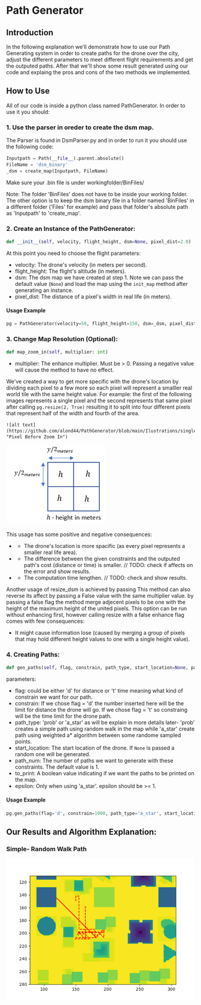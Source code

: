 # Path Generator

## Introduction
In the following explanation we'll demonstrate how to use our Path Generating system in order to create paths for the drone over the city, adjust the different parameters to meet different flight requirements and get the outputed paths. After that we'll show some result generated using our code and explaing the pros and cons of the two methods we implemented.

## How to Use
All of our code is inside a python class named PathGenerator. In order to use it you should:

### 1. Use the parser in oreder to create the dsm map.
The Parser is found in DsmParser.py and in order to run it you should use the following code:

```python
Inputpath = Path(__file__).parent.absolute()
FileName = 'dsm_binary'
_dsm = create_map(Inputpath, FileName)
```
Make sure your .bin file is under workingfolder/BinFiles/

Note: The folder 'BinFiles' does not have to be inside your working folder. The other option is to keep the dsm binary file in a folder named 'BinFiles' in a different folder ('Files' for example) and pass that folder's absolute path as 'Inputpath' to 'create_map'.

### 2. Create an Instance of the PathGenerator:

```python
def __init__(self, velocity, flight_height, dsm=None, pixel_dist=2.0)
```

At this point you need to choose the flight parameters:
* velocity: The drone's velocity (in meters per second).
* flight_height: The flight's altitude (in meters).
* dsm: The dsm map we have created at step 1. Note we can pass the default value (`None`) and load the map using the `init_map` method after generating an instance.
* pixel_dist: The distance of a pixel's width in real life (in meters).

#### Usage Example

```python
pg = PathGenerator(velocity=50, flight_height=150, dsm=_dsm, pixel_dist=2)
```

### 3. Change Map Resolution (Optional):

```python
def map_zoom_in(self, multiplier: int)
```

* multiplier: The enhance multiplier. Must be > 0. Passing a negative value will cause the method to have no effect.

We've created a way to get more specific with the drone's location by dividing each pixel to a few more so each pixel will represent a smalller real world tile with the same height value.
For example: the first of the following images represents a single pixel and the second represents that same pixel after calling `pg.resize(2, True)` resulting it to split into four different pixels that represent half of the width and fourth of the area.


    ![alt text](https://github.com/alond44/PathGenerator/blob/main/Ilustrations/single_pixel.png "Pixel Before Zoom In")


![alt text](https://github.com/alond44/PathGenerator/blob/main/Ilustrations/divided_pixel.png "Pixel After Zoom in")


This usage has some positive and negative consequences:
* + The drone's location is more spacific (as every pixel represents a smaller real life area). 
* + The difference between the given constraints and the outputed path's cost (distance or time) is smaller. // TODO: check if affects on the error and show results. 
* - The computation time lengthen. // TODO: check and show results.



Another usage of resize_dsm is achieved by passing 
This method can also reverse its affect by passing a False value with the same multiplier value. by passing a false flag the method merge adjecent pixels to be one with the height of the maximum height of the united pixels. This option can be run without enhancing first, however calling resize with a false enhance flag comes with few consequences:
* It might cause information lose (caused by merging a group of pixels that may hold different height values to one with a single height value).



### 4. Creating Paths:

```python
def gen_paths(self, flag, constrain, path_type, start_location=None, path_num=1, to_print=False, epsilon=1.0)
```

parameters:
* flag: could be either 'd' for distance or 't' time meaning what kind of constrain we want for our path.
* constrain: If we chose flag = 'd' the number inserted here will be the limit for distance the drone will go. If we chose flag = 't' so constraing will be the time limit for the drone path.
* path_type: 'prob' or 'a_star' as will be explain in more details later- 'prob' creates a simple path using random walk in the map while 'a_star' create path using weighted a* algorithm between some randome sampled points.
* start_location: The start location of the drone. If `None` is passed a random one will be generated. 
* path_num: The number of paths we want to generate with these constraints. The default value is 1.
* to_print: A boolean value indicating if we want the paths to be printed on the map.
* epsilon: Only when using 'a_star'. epsilon should be >= 1.

#### Usage Example

```python
pg.gen_paths(flag='d', constrain=1000, path_type='a_star', start_location=[150, 150], path_nums=1, to_print=True, epsilon=2)
```


## Our Results and Algorithm Explanation:

### Simple- Random Walk Path
![alt text](https://github.com/alond44/PathGenerator/blob/main/Results/random_walk%20result.png "Random Walk Example Result")
